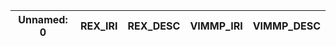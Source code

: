 | Unnamed: 0   | REX_IRI   | REX_DESC   | VIMMP_IRI   | VIMMP_DESC   |
|--------------|-----------|------------|-------------|--------------|